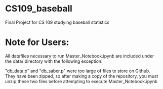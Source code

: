 # CS109_baseball
Final Project for CS 109 studying baseball statistics

# Note for Users:

All datafiles necessary to run Master_Notebook.ipynb are included under the data/ directory with the following exception:

"db_data.p" and "db_saber.p" were too large of files to store on Github. They have been zipped, so after making a copy of the repository, you must unzip these two files before attempting to execute Master_Notebook.ipynb
